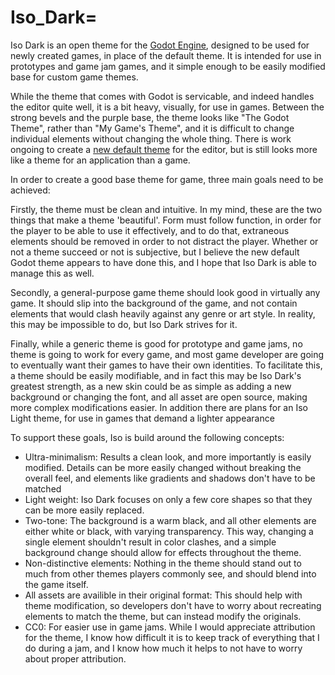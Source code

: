 Iso_Dark=
==============

Iso Dark is an open theme for the  [Godot Engine](www.godotengine.org), designed to be used for newly created games, in place of the default theme. It is intended for use in prototypes and game jam games, and it simple enough to be easily modified base for custom game themes.

While the theme that comes with Godot is servicable, and indeed handles the editor quite well, it is a bit heavy, visually, for use in games. Between the strong bevels and the purple base, the theme looks like "The Godot Theme", rather than "My Game's Theme", and it is difficult to change individual elements without changing the whole thing. There is work ongoing to create a [new default theme](https://github.com/okamstudio/godot/pull/704) for the editor, but is still looks more like a theme for an application than a game.

In order to create a good base theme for game, three main goals need to be achieved:

Firstly, the theme must be clean and intuitive. In my mind, these are the two things that make a theme 'beautiful'. Form must follow function, in order for the player to be able to use it effectively, and to do that, extraneous elements should be removed in order to not distract the player. Whether or not a theme succeed or not is subjective, but I believe the new default Godot theme appears to have done this, and I hope that Iso Dark is able to manage this as well.

Secondly, a general-purpose game theme should look good in virtually any game. It should slip into the background of the game, and not contain elements that would clash heavily against any genre or art style. In reality, this may be impossible to do, but Iso Dark strives for it.

Finally, while a generic theme is good for prototype and game jams, no theme is going to work for every game, and most game developer are going to eventually want their games to have their own identities. To facilitate this, a theme should be easily modifiable, and in fact this may be Iso Dark's greatest strength, as a new skin could be as simple as adding a new background or changing the font, and all asset are open source, making more complex modifications easier. In addition there are plans for an Iso Light theme, for use in games that demand a lighter appearance

To support these goals, Iso is build around the following concepts:
* Ultra-minimalism: Results a clean look, and more importantly is easily modified. Details can be more easily changed without breaking the overall feel, and elements like gradients and shadows don't have to be matched
* Light weight: Iso Dark focuses on only a few core shapes so that they can be more easily replaced.
* Two-tone: The background is a warm black, and all other elements are either white or black, with varying transparency. This way, changing a single element shouldn't result in color clashes, and a simple background change should allow for effects throughout the theme.
* Non-distinctive elements: Nothing in the theme should stand out to much from other themes players commonly see, and should blend into the game itself.
* All assets are availible in their original format: This should help with theme modification, so developers don't have to worry about recreating elements to match the theme, but can instead modify the originals.
* CC0: For easier use in game jams. While I would appreciate attribution for the theme, I know how difficult it is to keep track of everything that I do during a jam, and I know how much it helps to not have to worry about proper attribution.

